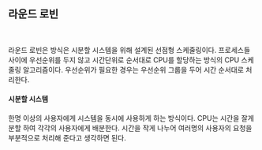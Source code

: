 ## 라운드 로빈
<br>

라운드 로빈은 방식은 시분할 시스템을 위해 설계된 선점형 스케줄링이다. 프로세스들 사이에 우선순위를 두지 않고 시간단위로 순서대로 CPU를 할당하는 방식의 CPU 스케줄링 알고리즘이다.
우선순위가 필요한 경우는 우선순위 그룹을 두어 시간 순서대로 처리한다.


#### 시분할 시스템
한명 이상의 사용자에게 시스템을 동시에 사용하게 하는 방식이다.
CPU는 시간을 잘게 분할 하여 각각의 사용자에게 배분한다.
시간을 작게 나누어 여러명의 사용자의 요청을 부분적으로 처리해 준다고 생각하면 된다. 